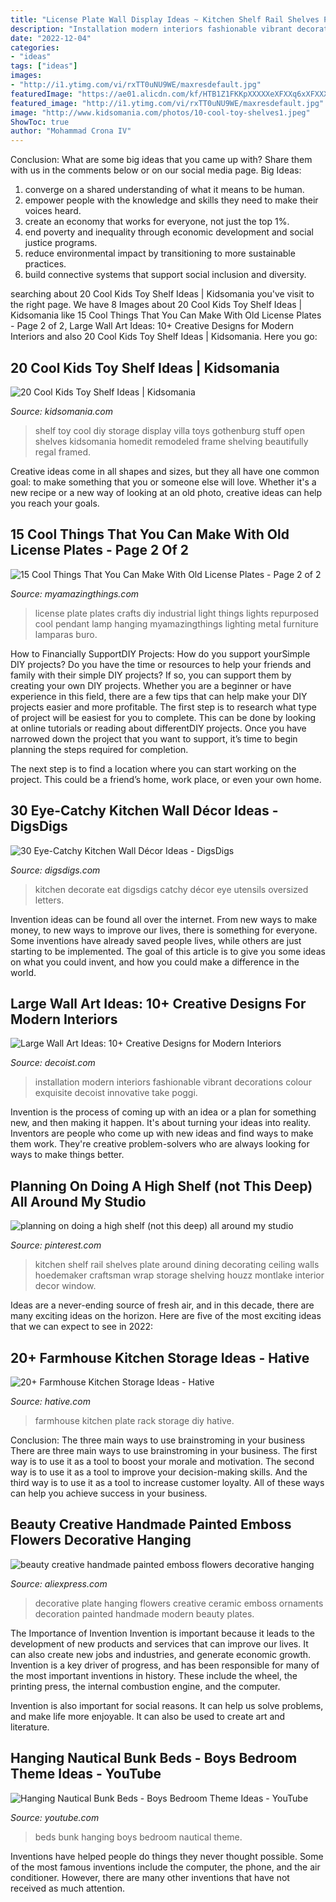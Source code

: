 ```yaml
---
title: "License Plate Wall Display Ideas ~ Kitchen Shelf Rail Shelves Plate Around Dining Decorating Ceiling Walls Hoedemaker Craftsman Wrap Storage Shelving Houzz Montlake Interior Decor Window"
description: "Installation modern interiors fashionable vibrant decorations colour exquisite decoist innovative take poggi"
date: "2022-12-04"
categories:
- "ideas"
tags: ["ideas"]
images:
- "http://i1.ytimg.com/vi/rxTT0uNU9WE/maxresdefault.jpg"
featuredImage: "https://ae01.alicdn.com/kf/HTB1Z1FKKpXXXXXeXFXXq6xXFXXX9/beauty-creative-handmade-painted-emboss-flowers-decorative-hanging-plate-ceramic-wall-plate-modern-home-decoration-ornaments.jpg"
featured_image: "http://i1.ytimg.com/vi/rxTT0uNU9WE/maxresdefault.jpg"
image: "http://www.kidsomania.com/photos/10-cool-toy-shelves1.jpeg"
ShowToc: true
author: "Mohammad Crona IV"
---
```



Conclusion: What are some big ideas that you came up with? Share them with us in the comments below or on our social media page.
Big Ideas:
1. converge on a shared understanding of what it means to be human. 
2. empower people with the knowledge and skills they need to make their voices heard. 
3. create an economy that works for everyone, not just the top 1%. 
4. end poverty and inequality through economic development and social justice programs. 
5. reduce environmental impact by transitioning to more sustainable practices. 
6. build connective systems that support social inclusion and diversity. 

	

		
searching about 20 Cool Kids Toy Shelf Ideas | Kidsomania you've visit to the right page. We have 8 Images about 20 Cool Kids Toy Shelf Ideas | Kidsomania like 15 Cool Things That You Can Make With Old License Plates - Page 2 of 2, Large Wall Art Ideas: 10+ Creative Designs for Modern Interiors and also 20 Cool Kids Toy Shelf Ideas | Kidsomania. Here you go:
		
    
## 20 Cool Kids Toy Shelf Ideas | Kidsomania

<img loading=lazy src="http://www.kidsomania.com/photos/10-cool-toy-shelves1.jpeg" onerror="this.onerror=null;this.src='https://tse1.mm.bing.net/th?id=OIP.I4uvRnq7z8WXzUZKQSGltwHaJ4&amp;pid=15.1';" alt="20 Cool Kids Toy Shelf Ideas | Kidsomania">

_Source: kidsomania.com_

>shelf toy cool diy storage display villa toys gothenburg stuff open shelves kidsomania homedit remodeled frame shelving beautifully regal framed. 

	

Creative ideas come in all shapes and sizes, but they all have one common goal: to make something that you or someone else will love. Whether it's a new recipe or a new way of looking at an old photo, creative ideas can help you reach your goals.

    
## 15 Cool Things That You Can Make With Old License Plates - Page 2 Of 2

<img loading=lazy src="https://myamazingthings.com/wp-content/uploads/2017/05/license-plate-diy-6.jpg" onerror="this.onerror=null;this.src='https://tse3.mm.bing.net/th?id=OIP.YJX9a3rbUEJ2ciRaNUgtMAHaGq&amp;pid=15.1';" alt="15 Cool Things That You Can Make With Old License Plates - Page 2 of 2">

_Source: myamazingthings.com_

>license plate plates crafts diy industrial light things lights repurposed cool pendant lamp hanging myamazingthings lighting metal furniture lamparas buro. 

	

How to Financially SupportDIY Projects: How do you support yourSimple DIY projects?
Do you have the time or resources to help your friends and family with their simple DIY projects? If so, you can support them by creating your own DIY projects. Whether you are a beginner or have experience in this field, there are a few tips that can help make your DIY projects easier and more profitable.
The first step is to research what type of project will be easiest for you to complete. This can be done by looking at online tutorials or reading about differentDIY projects. Once you have narrowed down the project that you want to support, it’s time to begin planning the steps required for completion.

The next step is to find a location where you can start working on the project. This could be a friend’s home, work place, or even your own home.

    
## 30 Eye-Catchy Kitchen Wall Décor Ideas - DigsDigs

<img loading=lazy src="https://www.digsdigs.com/photos/2017/04/07-cutting-board-EAT-art-is-a-great-rustic-idea.jpg" onerror="this.onerror=null;this.src='https://tse4.mm.bing.net/th?id=OIP.3FCzampFN16UCO4RQq3jNwHaLK&amp;pid=15.1';" alt="30 Eye-Catchy Kitchen Wall Décor Ideas - DigsDigs">

_Source: digsdigs.com_

>kitchen decorate eat digsdigs catchy décor eye utensils oversized letters. 

	

Invention ideas can be found all over the internet. From new ways to make money, to new ways to improve our lives, there is something for everyone. Some inventions have already saved people lives, while others are just starting to be implemented. The goal of this article is to give you some ideas on what you could invent, and how you could make a difference in the world.

    
## Large Wall Art Ideas: 10+ Creative Designs For Modern Interiors

<img loading=lazy src="http://cdn.decoist.com/wp-content/uploads/2013/11/Innovative-and-modern-take-on-an-art-installation.jpg" onerror="this.onerror=null;this.src='https://tse1.mm.bing.net/th?id=OIP.xEiZf08wPgJXhylE07dtiQHaIr&amp;pid=15.1';" alt="Large Wall Art Ideas: 10+ Creative Designs for Modern Interiors">

_Source: decoist.com_

>installation modern interiors fashionable vibrant decorations colour exquisite decoist innovative take poggi. 

	

Invention is the process of coming up with an idea or a plan for something new, and then making it happen. It's about turning your ideas into reality. Inventors are people who come up with new ideas and find ways to make them work. They're creative problem-solvers who are always looking for ways to make things better.

    
## Planning On Doing A High Shelf (not This Deep) All Around My Studio

<img loading=lazy src="https://i.pinimg.com/originals/2b/fe/86/2bfe8685ca9c59627388c42e8c746794.jpg" onerror="this.onerror=null;this.src='https://tse3.mm.bing.net/th?id=OIP.D4tvXwOICIx2ZMtEHoZ3fwHaJ4&amp;pid=15.1';" alt="planning on doing a high shelf (not this deep) all around my studio">

_Source: pinterest.com_

>kitchen shelf rail shelves plate around dining decorating ceiling walls hoedemaker craftsman wrap storage shelving houzz montlake interior decor window. 

	

Ideas are a never-ending source of fresh air, and in this decade, there are many exciting ideas on the horizon. Here are five of the most exciting ideas that we can expect to see in 2022: 

    
## 20+ Farmhouse Kitchen Storage Ideas - Hative

<img loading=lazy src="https://hative.com/wp-content/uploads/2017/04/farmhouse-kitchen-storage/16-farmhouse-kitchen-storage.jpg" onerror="this.onerror=null;this.src='https://tse2.mm.bing.net/th?id=OIP.CMBLaqvlsSjm0fKl22V8zQHaJ4&amp;pid=15.1';" alt="20+ Farmhouse Kitchen Storage Ideas - Hative">

_Source: hative.com_

>farmhouse kitchen plate rack storage diy hative. 

	

Conclusion: The three main ways to use brainstroming in your business
There are three main ways to use brainstroming in your business. The first way is to use it as a tool to boost your morale and motivation. The second way is to use it as a tool to improve your decision-making skills. And the third way is to use it as a tool to increase customer loyalty. All of these ways can help you achieve success in your business.

    
## Beauty Creative Handmade Painted Emboss Flowers Decorative Hanging

<img loading=lazy src="https://ae01.alicdn.com/kf/HTB1Z1FKKpXXXXXeXFXXq6xXFXXX9/beauty-creative-handmade-painted-emboss-flowers-decorative-hanging-plate-ceramic-wall-plate-modern-home-decoration-ornaments.jpg" onerror="this.onerror=null;this.src='https://tse2.mm.bing.net/th?id=OIP.Cj5ecSJji2L5SieXpteedQHaHa&amp;pid=15.1';" alt="beauty creative handmade painted emboss flowers decorative hanging">

_Source: aliexpress.com_

>decorative plate hanging flowers creative ceramic emboss ornaments decoration painted handmade modern beauty plates. 

	

The Importance of Invention
Invention is important because it leads to the development of new products and services that can improve our lives. It can also create new jobs and industries, and generate economic growth.
Invention is a key driver of progress, and has been responsible for many of the most important inventions in history. These include the wheel, the printing press, the internal combustion engine, and the computer.

Invention is also important for social reasons. It can help us solve problems, and make life more enjoyable. It can also be used to create art and literature.

    
## Hanging Nautical Bunk Beds - Boys Bedroom Theme Ideas - YouTube

<img loading=lazy src="http://i1.ytimg.com/vi/rxTT0uNU9WE/maxresdefault.jpg" onerror="this.onerror=null;this.src='https://tse4.mm.bing.net/th?id=OIP.W18lZ9ZmlTD5sQnfDYY4lAHaEK&amp;pid=15.1';" alt="Hanging Nautical Bunk Beds - Boys Bedroom Theme Ideas - YouTube">

_Source: youtube.com_

>beds bunk hanging boys bedroom nautical theme. 

	

Inventions have helped people do things they never thought possible. Some of the most famous inventions include the computer, the phone, and the air conditioner. However, there are many other inventions that have not received as much attention.

